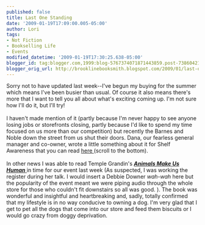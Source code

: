 ```yaml
---
published: false
title: Last One Standing
date: '2009-01-19T17:09:00.005-05:00'
author: Lori
tags:
- Not Fiction
- Bookselling Life
- Events
modified_datetime: '2009-01-19T17:30:25.638-05:00'
blogger_id: tag:blogger.com,1999:blog-5767374071871443859.post-7386042131911738308
blogger_orig_url: http://brooklinebooksmith.blogspot.com/2009/01/last-one-standing.html
---
```


Sorry not to have updated last week--I've begun my buying for the summer which means I've been busier than usual. Of course it also means there's more that I want to tell you all about what's exciting coming up. I'm not sure how I'll do it, but I'll try!<br /><br />I haven't made mention of it (partly because I'm never happy to see anyone losing jobs or storefronts closing, partly because I'd like to spend my time focused on us more than our competition) but recently the Barnes and Noble down the street from us shut their doors. Dana, our fearless general manager and co-owner, wrote a little something about it for Shelf Awareness that you can read <a href="http://news.shelf-awareness.com/nview.jsp?appid=411&amp;j=609181">here </a>(scroll to the bottom).<br /><br />In other news I was able to read Temple <span class="blsp-spelling-error" id="SPELLING_ERROR_0">Grandin's</span> <a href="http://brookline.booksense.com/NASApp/store/Product?s=showproduct&amp;isbn=9780151014897"><strong><em>Animals Make Us Human</em></strong> </a>in time for our event last week (As suspected, I was working the register during her talk. I would insert a Debbie Downer <em><span class="blsp-spelling-error" id="SPELLING_ERROR_1">wah</span>-<span class="blsp-spelling-error" id="SPELLING_ERROR_2">wah</span></em> here but the popularity of the event meant we were piping audio through the whole store for those who couldn't fit downstairs so all was good. ). The book was wonderful and insightful and heartbreaking and, sadly, totally confirmed that my lifestyle is in no way <span class="blsp-spelling-corrected" id="SPELLING_ERROR_3">conducive</span> to owning a dog. I'm very glad that I get to pet all the dogs that come into our store and feed them biscuits or I would go crazy from doggy deprivation.